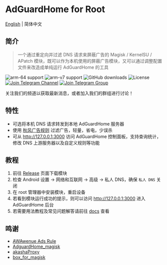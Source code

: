 # AdGuardHome for Root

[English](README_en.md) | 简体中文

## 简介

> 一个通过重定向并过滤 DNS 请求来屏蔽广告的 Magisk / KernelSU / APatch 模块，既可以作为本机使用的屏蔽广告模块，又可以通过调整配置文件来改造成单纯运行 AdGuardHome 的工具

![arm-64 support](https://img.shields.io/badge/arm--64-support-ef476f?logo=linux&logoColor=white&color=ef476f)
![arm-v7 support](https://img.shields.io/badge/arm--v7-support-ffa500?logo=linux&logoColor=white&color=ffa500)
![GitHub downloads](https://img.shields.io/github/downloads/twoone-3/AdGuardHomeForRoot/total?logo=github&logoColor=white&color=ffd166)
![License](https://img.shields.io/badge/License-MIT-9b5de5?logo=opensourceinitiative&logoColor=white)
[![Join Telegram Channel](https://img.shields.io/badge/Telegram-Join%20Channel-06d6a0?logo=telegram&logoColor=white)](https://t.me/+Q3Ur_HCYdM0xM2I1)
[![Join Telegram Group](https://img.shields.io/badge/Telegram-Join%20Group-118ab2?logo=telegram&logoColor=white)](https://t.me/twoone3_tech_tips_group)

关注我们的频道以获取最新消息，或者加入我们的群组进行讨论！

## 特性

- 可选将本机 DNS 请求转发到本地 AdGuardHome 服务器
- 使用 [秋风广告规则](https://github.com/TG-Twilight/AWAvenue-Ads-Rule) 过滤广告，轻量，省电，少误杀
- 可从 <http://127.0.0.1:3000> 访问 AdGuardHome 控制面板，支持查询统计，修改 DNS 上游服务器以及自定义规则等功能

## 教程

1. 前往 [Release](https://github.com/twoone-3/AdGuardHomeForRoot/releases/latest) 页面下载模块
2. 检查 Android 设置 -> 网络和互联网 -> 高级 -> 私人 DNS，确保 `私人 DNS` 关闭
3. 在 root 管理器中安装模块，重启设备
4. 若看到模块运行成功的提示，则可以访问 <http://127.0.0.1:3000> 进入 AdGuardHome 后台
5. 若需要用法教程及常见问题解答请前往 [docs](/docs/index.md) 查看

## 鸣谢

- [AWAwenue Ads Rule](https://github.com/TG-Twilight/AWAvenue-Ads-Rule)
- [AdguardHome_magisk](https://github.com/410154425/AdGuardHome_magisk)
- [akashaProxy](https://github.com/ModuleList/akashaProxy)
- [box_for_magisk](https://github.com/taamarin/box_for_magisk)
